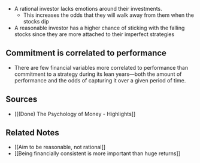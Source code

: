 - A rational investor lacks emotions around their investments.
	- This increases the odds that they will walk away from them when the stocks dip
- A reasonable investor has a higher chance of sticking with the falling stocks since they are more attached to their imperfect strategies

## Commitment is correlated to performance
- There are few financial variables more correlated to performance than commitment to a strategy during its lean years—both the amount of performance and the odds of capturing it over a given period of time. 

## Sources
- [[(Done) The Psychology of Money - Highlights]]

## Related Notes
- [[Aim to be reasonable, not rational]]
- [[Being financially consistent is more important than huge returns]]